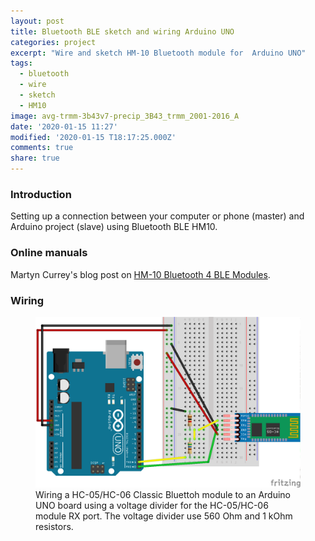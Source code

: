 ```yaml
---
layout: post
title: Bluetooth BLE sketch and wiring Arduino UNO
categories: project
excerpt: "Wire and sketch HM-10 Bluetooth module for  Arduino UNO"
tags:
  - bluetooth
  - wire
  - sketch
  - HM10
image: avg-trmm-3b43v7-precip_3B43_trmm_2001-2016_A
date: '2020-01-15 11:27'
modified: '2020-01-15 T18:17:25.000Z'
comments: true
share: true
---
```


### Introduction

Setting up a connection between your computer or phone (master) and Arduino project (slave) using Bluetooth BLE HM10.

### Online manuals

Martyn Currey's blog post on [HM-10 Bluetooth 4 BLE Modules](http://www.martyncurrey.com/hm-10-bluetooth-4ble-modules/).

### Wiring

<figure>
<img src="../../images/fritzing-uno-HC05_01.png">
<figcaption> Wiring a HC-05/HC-06 Classic Bluettoh module to an Arduino UNO board using a voltage divider for the HC-05/HC-06 module RX port. The voltage divider use 560 Ohm and 1 kOhm resistors. </figcaption>
</figure>
